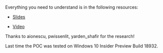 Everything you need to understand is in the following resources:
- [Slides](https://downloads.immunityinc.com/infiltrate2019-slidepacks/alex-ionescu-gabrielle-viala-yarden-shafir-dkom-3/infiltrate2019.pdf)

- [Video](https://vimeo.com/335166152)

Thanks to aionescu, pwissenlit, yarden_shafir for the research!

Last time the POC was tested on Windows 10 Insider Preview Build 18932.
